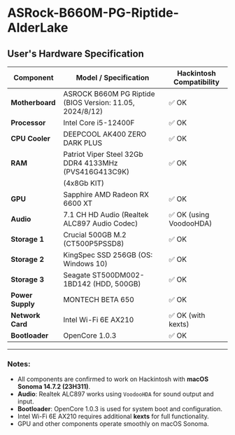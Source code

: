 # ASRock-B660M-PG-Riptide-AlderLake

## User's Hardware Specification

| Component              | Model / Specification                                     | Hackintosh Compatibility |
|------------------------|-----------------------------------------------------------|--------------------------|
| **Motherboard**        | ASROCK B660M PG Riptide (BIOS Version: 11.05, 2024/8/12)  | ✅ OK                    |
| **Processor**          | Intel Core i5-12400F                                      | ✅ OK                    |
| **CPU Cooler**         | DEEPCOOL AK400 ZERO DARK PLUS                             | ✅ OK                    |
| **RAM**                | Patriot Viper Steel 32Gb DDR4 4133MHz (PVS416G413C9K)     | ✅ OK                    |
|                        | (4x8Gb KIT)                                               |                          |
| **GPU**                | Sapphire AMD Radeon RX 6600 XT                            | ✅ OK                    |
| **Audio**              | 7.1 CH HD Audio (Realtek ALC897 Audio Codec)              | ✅ OK (using VoodooHDA)  |
| **Storage 1**          | Crucial 500GB M.2 (CT500P5PSSD8)                          | ✅ OK                    |
| **Storage 2**          | KingSpec SSD 256GB (OS: Windows 10)                       | ✅ OK                    |
| **Storage 3**          | Seagate ST500DM002-1BD142 (HDD, 500GB)                    | ✅ OK                    |
| **Power Supply**       | MONTECH BETA 650                                          | ✅ OK                    |
| **Network Card**       | Intel Wi-Fi 6E AX210                                      | ✅ OK (with kexts)       |
| **Bootloader**         | OpenCore 1.0.3                                            | ✅ OK                    |

---

### Notes:
- All components are confirmed to work on Hackintosh with **macOS Sonoma 14.7.2 (23H311)**.
- **Audio**: Realtek ALC897 works using `VoodooHDA` for sound output and input.
- **Bootloader**: OpenCore 1.0.3 is used for system boot and configuration.
- Intel Wi-Fi 6E AX210 requires additional **kexts** for full functionality.
- GPU and other components operate smoothly on macOS Sonoma.

